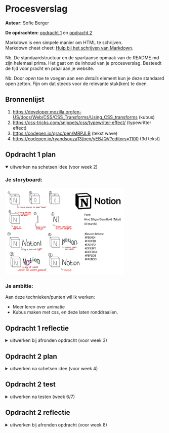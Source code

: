 # Procesverslag
**Auteur:** Sofie Berger

**De opdrachten:** [opdracht 1](opdracht1/index.html) en [opdracht 2](opdracht2/index.html)


Markdown is een simpele manier om HTML te schrijven.  
Markdown cheat cheet: [Hulp bij het schrijven van Markdown](https://github.com/adam-p/markdown-here/wiki/Markdown-Cheatsheet).

Nb. De standaardstructuur en de spartaanse opmaak van de README.md zijn helemaal prima. Het gaat om de inhoud van je procesverslag. Besteedt de tijd voor pracht en praal aan je website.

Nb. Door *open* toe te voegen aan een *details* element kun je deze standaard open zetten. Fijn om dat steeds voor de relevante stuk(ken) te doen.



## Bronnenlijst
  1. https://developer.mozilla.org/en-US/docs/Web/CSS/CSS_Transforms/Using_CSS_transforms (kubus)
  2. https://css-tricks.com/snippets/css/typewriter-effect/ (typewritter effect)
  3. https://codepen.io/qrac/pen/MRPJLB (tekst wave)
  4. https://codepen.io/ryandsouza13/pen/yEBJQV?editors=1100 (3d tekst)



## Opdracht 1 plan

<details open>
  <summary>uitwerken na schetsen idee (voor week 2)</summary>


  ### Je storyboard:
  <img src="readme-images/Storyboard.png" width="375px" alt="storyboard voor opdracht 1">


  ### Je ambitie: 
  Aan deze technieken/punten wil ik werken:
  - Meer leren over animatie
  - Kubus maken met css, en deze laten ronddraaiien.
 
</details>



## Opdracht 1 reflectie

<details>
  <summary>uitwerken bij afronden opdracht (voor week 3)</summary>


  ### Je uitkomst - karakteristiek screenshot(s):
  <img src="readme-images/hele-animatie.png" width="375px" alt="uitomst opdracht 1">


  ### Dit ging goed/Heb ik geleerd: 
  Korte omschrijving met plaatje(s)

  <img src="readme-images/kubus.png" width="375px" alt="top">  
  <img src="readme-images/tekst.png" width="375px" alt="top">

  De kubus vind ik goed gelukt, en deze animeert ook heel mooi. In het echte Notion logo staat de kubus schijn en is de zijkant zwart, maar dat gaat nog iets te ver.
  De tekst die wordt getypt is een heel leuk effect, en past goed bij Notion.

  ### Dit was lastig/Is niet gelukt:
  Korte omschrijving met plaatje(s)

  <img src="readme-images/hele-animatie.png" width="375px" alt="bummer">

  Graag wilde ik dat de kubus en de tekst naast elkaar kwamen te staan, maar dit lukt niet. Ik heb veel op internet gezocht en geprobeerd, maar ben er niet uitgekomen.
</details>



## Opdracht 2 plan

<details>
  <summary>uitwerken na schetsen idee (voor week 4)</summary>


  ### Je ontwerp:
  <img src="readme-images/storyboard.opdr2.jpg" width="375px" alt="ontwerp opdracht 2">


  ### Je ambitie: 
  Aan deze technieken/punten wil ik werken:
  - Javascript snappen & kunnen gebruiken
  - Gebruik maken van een API
  - Favorieten kunnen opslaan in een lijst
  - Favorieten kunnen verwijderen
  - Favorieten kunnen sorteren
</details>



## Opdracht 2 test

<details>
  <summary>uitwerken na testen (week 6/7)</summary>

  Neem minimaal 5 bevindingen op:



  ### Bevinding 1:
  Omschrijving van wat er nog niet orde was (tekst en afbeeding(en)).

  #### oplossing:
  Beschrijving hoe je het hebt hebt opgelost of als het niet gelukt is hoe je het zou oplossen (tekst en afbeeding(en)).



  ### Bevinding 2:
  Omschrijving van wat er nog niet orde was (tekst en afbeeding(en)).

  #### oplossing:
  Beschrijving hoe je het hebt hebt opgelost of als het niet gelukt is hoe je het zou oplossen (tekst en afbeeding(en)).



  ### Bevinding 3:
  ...
</details>



## Opdracht 2 reflectie

<details>
  <summary>uitwerken bij afronden opdracht (voor week 8)</summary>

  ### Je uitkomst - karakteristiek screenshot(s):
  <img src="readme-images/dummy-plaatje.svg" width="375px" alt="uitkomst opdracht 2">


  ### Dit ging goed/Heb ik geleerd: 
  Korte omschrijving met plaatje(s)

  <img src="readme-images/dummy-plaatje.svg" width="375px" alt="top">


  ### Dit was lastig/Is niet gelukt:
  Korte omschrijving met plaatje(s)

  <img src="readme-images/dummy-plaatje.svg" width="375px" alt="bummer">
</details>